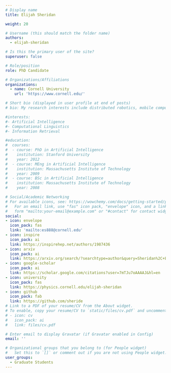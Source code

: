 ```yaml
---
# Display name
title: Elijah Sheridan

weight: 20

# Username (this should match the folder name)
authors:
  - elijah-sheridan

# Is this the primary user of the site?
superuser: false

# Role/position
role: PhD Candidate

# Organizations/Affiliations
organizations:
  - name: Cornell University
    url: 'https://www.cornell.edu/'

# Short bio (displayed in user profile at end of posts)
# bio: My research interests include distributed robotics, mobile computing and programmable matter.

#interests:
#- Artificial Intelligence
#- Computational Linguistics
#- Information Retrieval

#education:
#  courses:
#  - course: PhD in Artificial Intelligence
#    institution: Stanford University
#    year: 2012
#  - course: MEng in Artificial Intelligence
#    institution: Massachusetts Institute of Technology
#    year: 2009
#  - course: BSc in Artificial Intelligence
#    institution: Massachusetts Institute of Technology
#    year: 2008

# Social/Academic Networking
# For available icons, see: https://wowchemy.com/docs/getting-started/page-builder/#icons
#   For an email link, use "fas" icon pack, "envelope" icon, and a link in the
#   form "mailto:your-email@example.com" or "#contact" for contact widget.
social:
- icon: envelope
  icon_pack: fas
  link: 'mailto:es888@cornell.edu'
- icon: inspire
  icon_pack: ai
  link: https://inspirehep.net/authors/1987436
- icon: arxiv
  icon_pack: ai
  link: https://arxiv.org/search/?searchtype=author&query=Sheridan%2C+Elijah
- icon: google-scholar
  icon_pack: ai
  link: https://scholar.google.com/citations?user=7mTJu7oAAAAJ&hl=en
- icon: university
  icon_pack: fas
  link: https://physics.cornell.edu/elijah-sheridan
- icon: github
  icon_pack: fab
  link: https://github.com/sheride
# Link to a PDF of your resume/CV from the About widget.
# To enable, copy your resume/CV to `static/files/cv.pdf` and uncomment the lines below.
# - icon: cv
#   icon_pack: ai
#   link: files/cv.pdf

# Enter email to display Gravatar (if Gravatar enabled in Config)
email: ''

# Organizational groups that you belong to (for People widget)
#   Set this to `[]` or comment out if you are not using People widget.
user_groups:
  - Graduate Students
---
```


